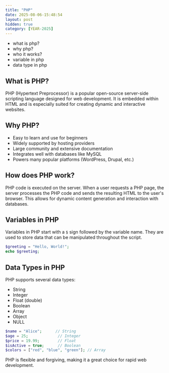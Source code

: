 ```yaml
---
title: "PHP"
date: 2025-08-06-15:48:54
layout: post
hidden: true
category: [YEAR-2025]
---
```


- what is php?
- why php?
- who it works?
- variable in php
- data type in php

## What is PHP?
PHP (Hypertext Preprocessor) is a popular open-source server-side scripting language designed for web development. It is embedded within HTML and is especially suited for creating dynamic and interactive websites.

## Why PHP?
- Easy to learn and use for beginners
- Widely supported by hosting providers
- Large community and extensive documentation
- Integrates well with databases like MySQL
- Powers many popular platforms (WordPress, Drupal, etc.)

## How does PHP work?
PHP code is executed on the server. When a user requests a PHP page, the server processes the PHP code and sends the resulting HTML to the user's browser. This allows for dynamic content generation and interaction with databases.

## Variables in PHP
Variables in PHP start with a `$` sign followed by the variable name. They are used to store data that can be manipulated throughout the script.

```php
$greeting = "Hello, World!";
echo $greeting;
```

## Data Types in PHP
PHP supports several data types:
- String
- Integer
- Float (double)
- Boolean
- Array
- Object
- NULL

```php
$name = "Alice";      // String
$age = 25;             // Integer
$price = 19.99;        // Float
$isActive = true;      // Boolean
$colors = ["red", "blue", "green"]; // Array
```

PHP is flexible and forgiving, making it a great choice for rapid web development.



